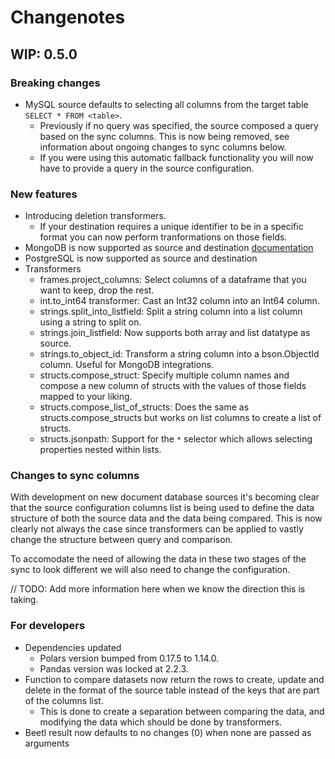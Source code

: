 # Changenotes

## WIP: 0.5.0

### Breaking changes
- MySQL source defaults to selecting all columns from the target table `SELECT * FROM <table>`.
  - Previously if no query was specified, the source composed a query based on the sync columns. This is now being removed, see information about ongoing changes to sync columns below. 
  - If you were using this automatic fallback functionality you will now have to provide a query in the source configuration.


### New features
- Introducing deletion transformers.
   - If your destination requires a unique identifier to be in a specific format you can now perform tranformations on those fields.
- MongoDB is now supported as source and destination [documentation](documentation) 
- PostgreSQL is now supported as source and destination
- Transformers
  - frames.project_columns: Select columns of a dataframe that you want to keep, drop the rest.
  - int.to_int64 transformer: Cast an Int32 column into an Int64 column.
  - strings.split_into_listfield: Split a string column into a list column using a string to split on.
  - strings.join_listfield: Now supports both array and list datatype as source.
  - strings.to_object_id: Transform a string column into a bson.ObjectId column. Useful for MongoDB integrations.
  - structs.compose_struct: Specify multiple column names and compose a new column of structs with the values of those fields mapped to your liking.
  - structs.compose_list_of_structs: Does the same as structs.compose_structs but works on list columns to create a list of structs.
  - structs.jsonpath: Support for the `*` selector which allows selecting properties nested within lists.

### Changes to sync columns
With development on new document database sources it's becoming clear that the source configuration columns list is being used to define the data structure of both the source data and the data being compared. This is now clearly not always the case since transformers can be applied to vastly change the structure between query and comparison.

To accomodate the need of allowing the data in these two stages of the sync to look different we will also need to change the configuration.

// TODO: Add more information here when we know the direction this is taking.

### For developers
- Dependencies updated
   - Polars version bumped from 0.17.5 to 1.14.0.
   - Pandas version was locked at 2.2.3.
- Function to compare datasets now return the rows to create, update and delete in the format of the source table instead of the keys that are part of the columns list.
   - This is done to create a separation between comparing the data, and modifying the data which should be done by transformers.
- Beetl result now defaults to no changes (0) when none are passed as arguments
